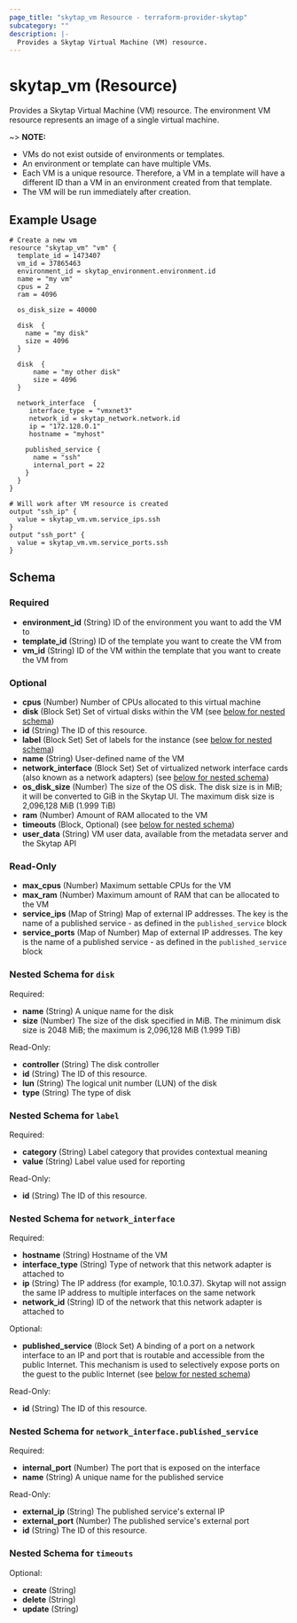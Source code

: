 ```yaml
---
page_title: "skytap_vm Resource - terraform-provider-skytap"
subcategory: ""
description: |-
  Provides a Skytap Virtual Machine (VM) resource.
---
```


# skytap_vm (Resource)

Provides a Skytap Virtual Machine (VM) resource. The environment VM resource represents an image of a single virtual machine.

~> **NOTE:**
* VMs do not exist outside of environments or templates.
* An environment or template can have multiple VMs.
* Each VM is a unique resource. Therefore, a VM in a template will have a different ID than a VM in an environment created from that template.
* The VM will be run immediately after creation.

## Example Usage

```hcl
# Create a new vm
resource "skytap_vm" "vm" {
  template_id = 1473407
  vm_id = 37865463
  environment_id = skytap_environment.environment.id
  name = "my vm"
  cpus = 2
  ram = 4096

  os_disk_size = 40000

  disk  {
    name = "my disk"
    size = 4096
  }

  disk  {
      name = "my other disk"
      size = 4096
  }

  network_interface  {
     interface_type = "vmxnet3"
     network_id = skytap_network.network.id
     ip = "172.128.0.1"
     hostname = "myhost"

    published_service {
      name = "ssh"
      internal_port = 22
    }
  }
}

# Will work after VM resource is created
output "ssh_ip" {
  value = skytap_vm.vm.service_ips.ssh
}
output "ssh_port" {
  value = skytap_vm.vm.service_ports.ssh
}
```

<!-- schema generated by tfplugindocs -->
## Schema

### Required

- **environment_id** (String) ID of the environment you want to add the VM to
- **template_id** (String) ID of the template you want to create the VM from
- **vm_id** (String) ID of the VM within the template that you want to create the VM from

### Optional

- **cpus** (Number) Number of CPUs allocated to this virtual machine
- **disk** (Block Set) Set of virtual disks within the VM (see [below for nested schema](#nestedblock--disk))
- **id** (String) The ID of this resource.
- **label** (Block Set) Set of labels for the instance (see [below for nested schema](#nestedblock--label))
- **name** (String) User-defined name of the VM
- **network_interface** (Block Set) Set of virtualized network interface cards (also known as a network adapters) (see [below for nested schema](#nestedblock--network_interface))
- **os_disk_size** (Number) The size of the OS disk. The disk size is in MiB; it will be converted to GiB in the Skytap UI. The maximum disk size is 2,096,128 MiB (1.999 TiB)
- **ram** (Number) Amount of RAM allocated to the VM
- **timeouts** (Block, Optional) (see [below for nested schema](#nestedblock--timeouts))
- **user_data** (String) VM user data, available from the metadata server and the Skytap API

### Read-Only

- **max_cpus** (Number) Maximum settable CPUs for the VM
- **max_ram** (Number) Maximum amount of RAM that can be allocated to the VM
- **service_ips** (Map of String) Map of external IP addresses. The key is the name of a published service - as defined in the `published_service` block
- **service_ports** (Map of Number) Map of external IP addresses. The key is the name of a published service - as defined in the `published_service` block

<a id="nestedblock--disk"></a>
### Nested Schema for `disk`

Required:

- **name** (String) A unique name for the disk
- **size** (Number) The size of the disk specified in MiB. The minimum disk size is 2048 MiB; the maximum is 2,096,128 MiB (1.999 TiB)

Read-Only:

- **controller** (String) The disk controller
- **id** (String) The ID of this resource.
- **lun** (String) The logical unit number (LUN) of the disk
- **type** (String) The type of disk


<a id="nestedblock--label"></a>
### Nested Schema for `label`

Required:

- **category** (String) Label category that provides contextual meaning
- **value** (String) Label value used for reporting

Read-Only:

- **id** (String) The ID of this resource.


<a id="nestedblock--network_interface"></a>
### Nested Schema for `network_interface`

Required:

- **hostname** (String) Hostname of the VM
- **interface_type** (String) Type of network that this network adapter is attached to
- **ip** (String) The IP address (for example, 10.1.0.37). Skytap will not assign the same IP address to multiple interfaces on the same network
- **network_id** (String) ID of the network that this network adapter is attached to

Optional:

- **published_service** (Block Set) A binding of a port on a network interface to an IP and port that is routable and accessible from the public Internet. This mechanism is used to selectively expose ports on the guest to the public Internet (see [below for nested schema](#nestedblock--network_interface--published_service))

Read-Only:

- **id** (String) The ID of this resource.

<a id="nestedblock--network_interface--published_service"></a>
### Nested Schema for `network_interface.published_service`

Required:

- **internal_port** (Number) The port that is exposed on the interface
- **name** (String) A unique name for the published service

Read-Only:

- **external_ip** (String) The published service's external IP
- **external_port** (Number) The published service's external port
- **id** (String) The ID of this resource.



<a id="nestedblock--timeouts"></a>
### Nested Schema for `timeouts`

Optional:

- **create** (String)
- **delete** (String)
- **update** (String)
